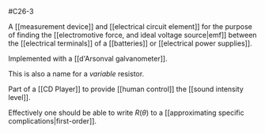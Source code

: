 #C26-3 

A [[measurement device]] and [[electrical circuit element]] for the purpose of finding the [[electromotive force, and ideal voltage source|emf]] between the [[electrical terminals]] of a [[batteries]] or [[electrical power supplies]].

Implemented with a [[d'Arsonval galvanometer]].

This is also a name for a *variable* resistor.

Part of a [[CD Player]] to provide [[human control]] the [[sound intensity level]].

Effectively one should be able to write $R(\theta)$ to a [[approximating specific complications|first-order]].